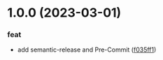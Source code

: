 # 1.0.0 (2023-03-01)


### feat

* add semantic-release and Pre-Commit ([f035ff1](https://github.com/patsevanton/terraform-yandex-dns/commit/f035ff1830dc4520f7735ba56c502a2298a7ca61))
